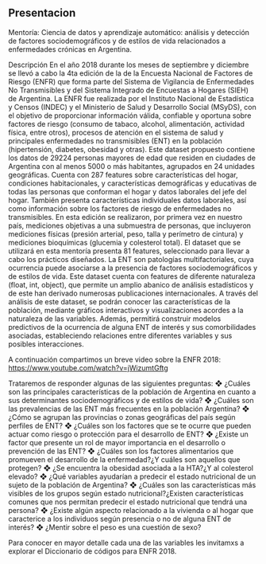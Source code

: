 ## Presentacion

Mentoría: Ciencia de datos y aprendizaje automático: análisis y detección de factores sociodemográficos y de estilos de vida relacionados a enfermedades crónicas en Argentina.

Descripción
En el año 2018 durante los meses de septiembre y diciembre se llevó a cabo la 4ta edición de la de la Encuesta Nacional de Factores de Riesgo (ENFR) que forma parte del Sistema de Vigilancia de Enfermedades No Transmisibles y del Sistema Integrado de Encuestas a Hogares (SIEH) de Argentina. La ENFR fue realizada por el Instituto Nacional de Estadística y Censos (INDEC) y el Ministerio de Salud y Desarrollo Social (MSyDS), con el objetivo de proporcionar información válida, confiable y oportuna sobre factores de riesgo (consumo de tabaco, alcohol, alimentación, actividad física, entre otros), procesos de atención en el sistema de salud y principales enfermedades no transmisibles (ENT) en la población (hipertensión, diabetes, obesidad y otras).
Este dataset propuesto contiene los datos de 29224 personas mayores de edad que residen en ciudades de Argentina con al menos 5000 o más habitantes, agrupados en 24 unidades geográficas. Cuenta con 287 features sobre características del hogar, condiciones habitacionales, y características demográficas y educativas de todas las personas que conforman el hogar y datos laborales del jefe del hogar. También presenta características individuales datos laborales, así como información sobre los factores de riesgo de enfermedades no transmisibles. En esta edición se realizaron, por primera vez en nuestro país, mediciones objetivas a una submuestra de personas, que incluyeron mediciones físicas (presión arterial, peso, talla y perímetro de cintura) y mediciones bioquímicas (glucemia y colesterol total). El dataset que se utilizará en esta mentoría presenta 81 features, seleccionado para llevar a cabo los prácticos diseñados.
La ENT son patologías multifactoriales, cuya ocurrencia puede asociarse a la presencia de factores sociodemográficos y de estilos de vida. Este dataset cuenta con features de diferente naturaleza (float, int, object), que permite un amplio abanico de análisis estadísticos y de este han derivado numerosas publicaciones internacionales.
A través del análisis de este dataset, se podrán conocer las características de la población, mediante gráficos interactivos y visualizaciones acordes a la naturaleza de las variables. Además, permitirá construir modelos predictivos de la ocurrencia de alguna ENT de interés y sus comorbilidades asociadas, estableciendo relaciones  entre diferentes variables y sus posibles interacciones.

A continuación compartimos un breve video sobre la ENFR 2018: https://www.youtube.com/watch?v=jWizumtGftg

Trataremos de responder algunas de las siguientes preguntas:
❖ 	¿Cuáles son las principales características de la población de Argentina en cuanto a sus determinantes sociodemográficos y de estilos de vida?
❖  ¿Cuáles son las prevalencias de las ENT más frecuentes en la población Argentina?
❖   ¿Cómo se agrupan las provincias o zonas geográficas del país según perfiles de ENT?
❖ 	¿Cuáles son los factores que se te ocurre que pueden actuar como riesgo o protección para el desarrollo de ENT?
❖  ¿Existe un factor que presente un rol de mayor importancia en el desarrollo o prevención de las ENT?
❖ 	¿Cuáles son los factores alimentarios que promueven el desarrollo de la enfermedad?¿Y cuáles son aquellos que protegen?
❖ 	¿Se encuentra la obesidad asociada a la HTA?¿Y al colesterol elevado?
❖ 	¿Qué variables ayudarían a predecir el estado nutricional de un sujeto de la población de Argentina?
❖ 	¿Cuáles son las características más visibles de los grupos según estado nutricional?¿Existen características comunes que nos permitan predecir el estado nutricional que tendrá una persona?
❖ 	¿Existe algún aspecto relacionado a la vivienda o al hogar que caracterice a los individuos según presencia o no de alguna ENT de interés?
❖   ¿Mentir sobre el peso es una cuestión de sexo?

Para conocer en mayor detalle cada una de las variables les invitamxs a explorar el Diccionario de códigos para ENFR 2018.
